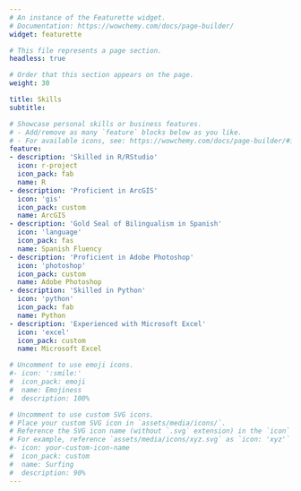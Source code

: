 ```yaml
---
# An instance of the Featurette widget.
# Documentation: https://wowchemy.com/docs/page-builder/
widget: featurette

# This file represents a page section.
headless: true

# Order that this section appears on the page.
weight: 30

title: Skills
subtitle:

# Showcase personal skills or business features.
# - Add/remove as many `feature` blocks below as you like.
# - For available icons, see: https://wowchemy.com/docs/page-builder/#icons
feature:
- description: 'Skilled in R/RStudio'
  icon: r-project
  icon_pack: fab
  name: R
- description: 'Proficient in ArcGIS'
  icon: 'gis'
  icon_pack: custom
  name: ArcGIS
- description: 'Gold Seal of Bilingualism in Spanish'
  icon: 'language'
  icon_pack: fas
  name: Spanish Fluency
- description: 'Proficient in Adobe Photoshop'
  icon: 'photoshop'
  icon_pack: custom
  name: Adobe Photoshop
- description: 'Skilled in Python'
  icon: 'python'
  icon_pack: fab
  name: Python
- description: 'Experienced with Microsoft Excel'
  icon: 'excel'
  icon_pack: custom
  name: Microsoft Excel

# Uncomment to use emoji icons.
#- icon: ':smile:'
#  icon_pack: emoji
#  name: Emojiness
#  description: 100% 

# Uncomment to use custom SVG icons.
# Place your custom SVG icon in `assets/media/icons/`.
# Reference the SVG icon name (without `.svg` extension) in the `icon` field.
# For example, reference `assets/media/icons/xyz.svg` as `icon: 'xyz'`
#- icon: your-custom-icon-name
#  icon_pack: custom
#  name: Surfing
#  description: 90%
---
```

